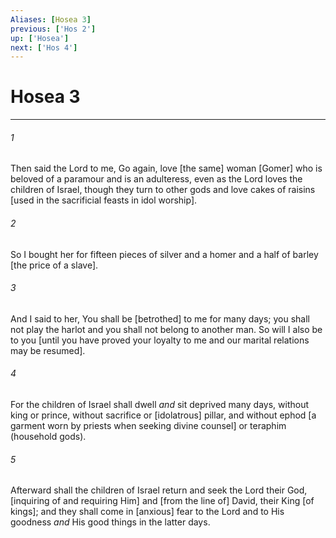 ```yaml
---
Aliases: [Hosea 3]
previous: ['Hos 2']
up: ['Hosea']
next: ['Hos 4']
---
```

# Hosea 3

***














###### 1 






Then said the Lord to me, Go again, love [the same] woman [Gomer] who is beloved of a paramour and is an adulteress, even as the Lord loves the children of Israel, though they turn to other gods and love cakes of raisins [used in the sacrificial feasts in idol worship]. 













###### 2 






So I bought her for fifteen pieces of silver and a homer and a half of barley [the price of a slave]. 













###### 3 






And I said to her, You shall be [betrothed] to me for many days; you shall not play the harlot and you shall not belong to another man. So will I also be to you [until you have proved your loyalty to me and our marital relations may be resumed]. 













###### 4 






For the children of Israel shall dwell _and_ sit deprived many days, without king or prince, without sacrifice or [idolatrous] pillar, and without ephod [a garment worn by priests when seeking divine counsel] or teraphim (household gods). 













###### 5 






Afterward shall the children of Israel return and seek the Lord their God, [inquiring of and requiring Him] and [from the line of] David, their King [of kings]; and they shall come in [anxious] fear to the Lord and to His goodness _and_ His good things in the latter days.

